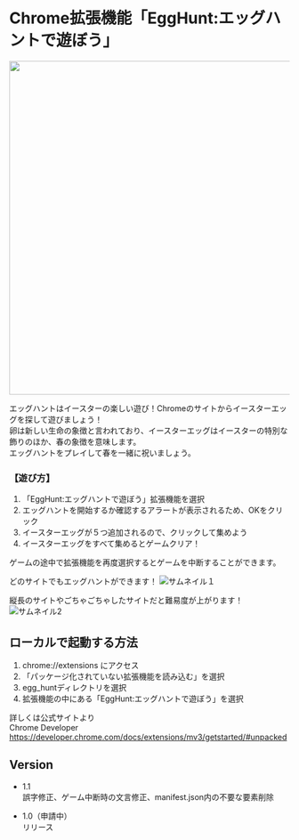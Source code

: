 # Chrome拡張機能「EggHunt:エッグハントで遊ぼう」
<img src="https://user-images.githubusercontent.com/74456418/158061224-249cc4b7-f422-40b5-89c5-c41c63158ace.png" width="600" />

エッグハントはイースターの楽しい遊び！Chromeのサイトからイースターエッグを探して遊びましょう！  
卵は新しい生命の象徴と言われており、イースターエッグはイースターの特別な飾りのほか、春の象徴を意味します。  
エッグハントをプレイして春を一緒に祝いましょう。

### 【遊び方】
1. 「EggHunt:エッグハントで遊ぼう」拡張機能を選択
2. エッグハントを開始するか確認するアラートが表示されるため、OKをクリック
3. イースターエッグが５つ追加されるので、クリックして集めよう
4. イースターエッグをすべて集めるとゲームクリア！

ゲームの途中で拡張機能を再度選択するとゲームを中断することができます。

どのサイトでもエッグハントができます！
![サムネイル１](https://user-images.githubusercontent.com/74456418/158061238-fe201044-d57b-4ff4-b21a-a54e54059646.png)

縦長のサイトやごちゃごちゃしたサイトだと難易度が上がります！
![サムネイル2](https://user-images.githubusercontent.com/74456418/158061245-1769efe8-57ef-4a97-89fb-c44cd3c71d8f.png)


## ローカルで起動する方法
1. chrome://extensions にアクセス
2. 「パッケージ化されていない拡張機能を読み込む」を選択
3. egg_huntディレクトリを選択
4. 拡張機能の中にある「EggHunt:エッグハントで遊ぼう」を選択

詳しくは公式サイトより  
Chrome Developer  
https://developer.chrome.com/docs/extensions/mv3/getstarted/#unpacked


## Version

+ 1.1  
誤字修正、ゲーム中断時の文言修正、manifest.json内の不要な要素削除

+ 1.0（申請中）  
リリース
